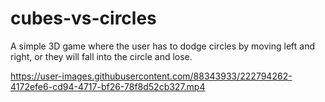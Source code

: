 # cubes-vs-circles
A simple 3D game where the user has to dodge circles by moving left and right, or they will fall into the circle and lose.


https://user-images.githubusercontent.com/88343933/222794262-4172efe6-cd94-4717-bf26-78f8d52cb327.mp4

